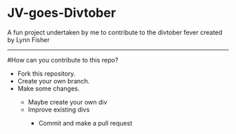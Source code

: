 # JV-goes-Divtober
A fun project undertaken by me to contribute to the divtober fever created by Lynn Fisher
<hr/>
#How can you contribute to this repo?
<ul>
<li>Fork this repository.</li>
<li>Create your own branch.</li>
<li>Make some changes.</li>
  <ul><li>Maybe create your own div</li><li>Improve existing divs</li><ul>
 <li> Commit and make a pull request </li>
<ul>
